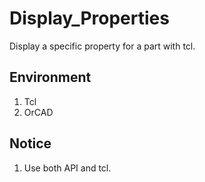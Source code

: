# Display_Properties
Display a specific property for a part with tcl.

## Environment
1. Tcl
2. OrCAD

## Notice
1. Use both API and tcl.
